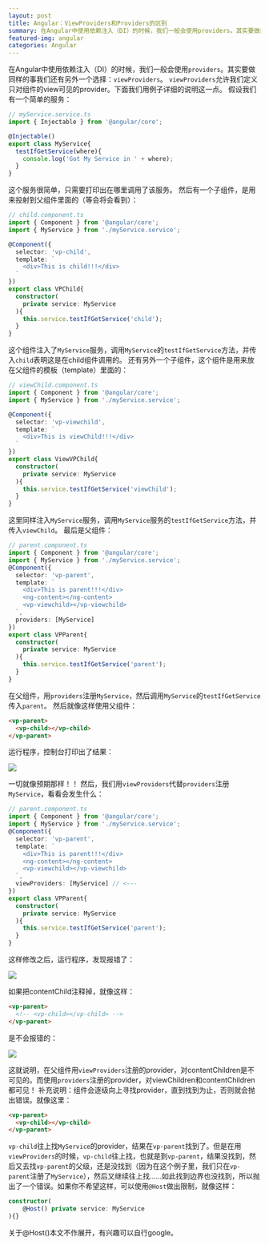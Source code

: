 ```yaml
---
layout: post
title: Angular：ViewProviders和Providers的区别
summary: 在Angular中使用依赖注入（DI）的时候，我们一般会使用providers。其实要做同样的事我们还有另外一个选择：viewProviders。
featured-img: angular
categories: Angular
---
```


在Angular中使用依赖注入（DI）的时候，我们一般会使用`providers`。其实要做同样的事我们还有另外一个选择：`viewProviders`。
`viewProviders`允许我们定义只对组件的view可见的provider。下面我们用例子详细的说明这一点。
假设我们有一个简单的服务：
```typescript
// myService.service.ts
import { Injectable } from '@angular/core';

@Injectable()
export class MyService{
  testIfGetService(where){
    console.log('Got My Service in ' + where);
  }
}
```
这个服务很简单，只需要打印出在哪里调用了该服务。
然后有一个子组件，是用来投射到父组件里面的（等会将会看到）：
```typescript
// child.component.ts
import { Component } from '@angular/core';
import { MyService } from './myService.service';

@Component({
  selector: 'vp-child',
  template: `
    <div>This is child!!!</div>
  `
})
export class VPChild{
  constructor(
    private service: MyService
  ){
    this.service.testIfGetService('child');
  }
}
```
这个组件注入了`MyService`服务，调用`MyService`的`testIfGetService`方法，并传入`child`表明这是在child组件调用的。
还有另外一个子组件，这个组件是用来放在父组件的模板（template）里面的：
```typescript
// viewChild.component.ts
import { Component } from '@angular/core';
import { MyService } from './myService.service';

@Component({
  selector: 'vp-viewchild',
  template: `
    <div>This is viewChild!!!</div>
  `
})
export class ViewVPChild{
  constructor(
    private service: MyService
  ){
    this.service.testIfGetService('viewChild');
  }
}
```
这里同样注入`MyService`服务，调用`MyService`服务的`testIfGetService`方法，并传入`viewChild`。
最后是父组件：
```typescript
// parent.component.ts
import { Component } from '@angular/core';
import { MyService } from './myService.service';
@Component({
  selector: 'vp-parent',
  template: `
    <div>This is parent!!!</div>
    <ng-content></ng-content>
    <vp-viewchild></vp-viewchild>
  `,
  providers: [MyService]
})
export class VPParent{
  constructor(
    private service: MyService
  ){
    this.service.testIfGetService('parent');
  }
}
```
在父组件，用`providers`注册`MyService`，然后调用`MyService`的`testIfGetService`传入`parent`。
然后就像这样使用父组件：
```html
<vp-parent>
  <vp-child></vp-child>
</vp-parent>
```
运行程序，控制台打印出了结果：

![]({{site.url}}{{site.baseurl}}/assets/img/no_subject/provider_1.png)

一切就像预期那样！！
然后，我们用`viewProviders`代替`providers`注册`MyService`，看看会发生什么：
```typescript
// parent.component.ts
import { Component } from '@angular/core';
import { MyService } from './myService.service';
@Component({
  selector: 'vp-parent',
  template: `
    <div>This is parent!!!</div>
    <ng-content></ng-content>
    <vp-viewchild></vp-viewchild>
  `,
  viewProviders: [MyService] // <---
})
export class VPParent{
  constructor(
    private service: MyService
  ){
    this.service.testIfGetService('parent');
  }
}
```
这样修改之后，运行程序，发现报错了：

![]({{site.url}}{{site.baseurl}}/assets/img/no_subject/provider_2.png)

如果把contentChild注释掉，就像这样：
```html
<vp-parent>
  <!-- <vp-child></vp-child> -->
</vp-parent>
```
是不会报错的：

![]({{site.url}}{{site.baseurl}}/assets/img/no_subject/provider_3.png)

这就说明，在父组件用`viewProviders`注册的provider，对contentChildren是不可见的。而使用`providers`注册的provider，对viewChildren和contentChildren都可见！
补充说明：组件会逐级向上寻找provider，直到找到为止，否则就会抛出错误。就像这里：
```html
<vp-parent>
  <vp-child></vp-child>
</vp-parent>
```
`vp-child`往上找`MyService`的provider，结果在`vp-parent`找到了。但是在用`viewProviders`的时候，`vp-child`往上找，也就是到`vp-parent`，结果没找到，然后又去找`vp-parent`的父级，还是没找到（因为在这个例子里，我们只在`vp-parent`注册了`MyService`），然后又继续往上找……如此找到边界也没找到，所以抛出了一个错误。如果你不希望这样，可以使用`@Host`做出限制，就像这样：
```typescript
constructor(
    @Host() private service: MyService
){}
```
关于@Host()本文不作展开，有兴趣可以自行google。
